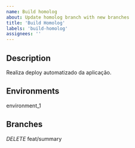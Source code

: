 ```yaml
---
name: Build homolog
about: Update homolog branch with new branches
title: 'Build Homolog'
labels: 'build-homolog'
assignees: ''
---
```


## Description
Realiza deploy automatizado da aplicação.

## Environments
environment_1

## Branches
_DELETE_ feat/summary
